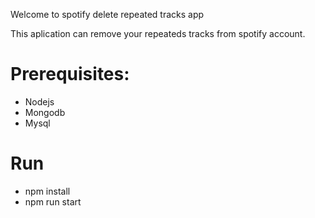Welcome to spotify delete repeated tracks app

This aplication can remove your repeateds tracks from spotify account.

# Prerequisites:

- Nodejs
- Mongodb
- Mysql

# Run

- npm install 
- npm run start
